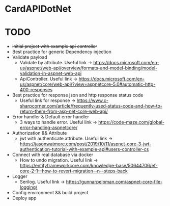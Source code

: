 # CardAPIDotNet

# TODO
- ~~initial project with example api controller~~
- Best practice for generic Dependency injection
- Validate payload
  - Validate by attribute. Useful link -> https://docs.microsoft.com/en-us/aspnet/web-api/overview/formats-and-model-binding/model-validation-in-aspnet-web-api
  - ApiController. Useful link -> https://docs.microsoft.com/en-us/aspnet/core/web-api/?view=aspnetcore-5.0#automatic-http-400-responses
- Best practice for response json and http response status code
  - Useful link for response -> https://www.c-sharpcorner.com/article/frequently-used-status-code-and-how-to-return-them-from-asp-net-core-web-api/
- Error handler & Default error handler
  - 3 ways to handle error. Useful link -> https://code-maze.com/global-error-handling-aspnetcore/
- Authorization && Attribute
  - jwt with authenticate attribute. Useful link -> https://jasonwatmore.com/post/2019/10/11/aspnet-core-3-jwt-authentication-tutorial-with-example-api#users-controller-cs 
- Connect with real database via docker
  - How to undo migration. Useful link -> https://entityframeworkcore.com/knowledge-base/50644706/ef-core-2-1--how-to-revert-migration--n--steps-back
- Logger
  - Serilog. Useful link -> https://gunnarpeipman.com/aspnet-core-file-logging/ 
- Config environment && build project
- Deploy app

